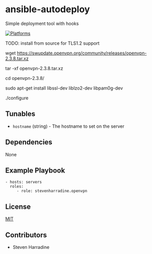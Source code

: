 # ansible-autodeploy

Simple deployment tool with hooks 

[![Platforms](http://img.shields.io/badge/platforms-ubuntu-lightgrey.svg?style=flat)](#)

TODO: install from source for TLS1.2 support

wget https://swupdate.openvpn.org/community/releases/openvpn-2.3.8.tar.xz

tar -xf openvpn-2.3.8.tar.xz

cd openvpn-2.3.8/

sudo apt-get install libssl-dev liblzo2-dev libpam0g-dev

./configure

Tunables
--------
* `hostname` (string) - The hostname to set on the server

Dependencies
------------
None

Example Playbook
----------------
    - hosts: servers
      roles:
         - role: stevenharradine.openvpn

License
-------
[MIT](https://tldrlegal.com/license/mit-license)

Contributors
------------
* Steven Harradine
